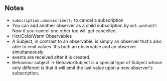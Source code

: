 Notes
--------


- `subscription.unsubscribe();` to cancel a subscription
- You can add another observer as a child subscription by `ob1.add(ob2)` Now if you cancel one other too will get cancelled.
- Hot/Cold/Warm Observables
- A Subject, in contrast to an observable, is simply an observer that's also able to emit values. It's both an observable and an observer simultaneously
- events are received after it is created.
- Behaviour subject -> BehaviorSubject is a special type of Subject whose only different is that it will emit the last value upon a new observer's subscription.

